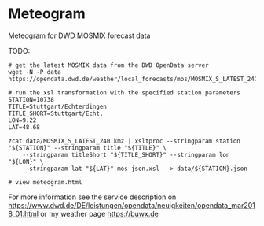 # Meteogram
Meteogram for DWD MOSMIX forecast data

TODO:

```
# get the latest MOSMIX data from the DWD OpenData server
wget -N -P data https://opendata.dwd.de/weather/local_forecasts/mos/MOSMIX_S_LATEST_240.kmz

# run the xsl transformation with the specified station parameters
STATION=10738
TITLE=Stuttgart/Echterdingen
TITLE_SHORT=Stuttgart/Echt.
LON=9.22
LAT=48.68

zcat data/MOSMIX_S_LATEST_240.kmz | xsltproc --stringparam station "${STATION}" --stringparam title "${TITLE}" \
    --stringparam titleShort "${TITLE_SHORT}" --stringparam lon "${LON}" \
    --stringparam lat "${LAT}" mos-json.xsl - > data/${STATION}.json

# view meteogram.html
```

For more information see the service description on https://www.dwd.de/DE/leistungen/opendata/neuigkeiten/opendata_mar2018_01.html or my weather page https://buwx.de
